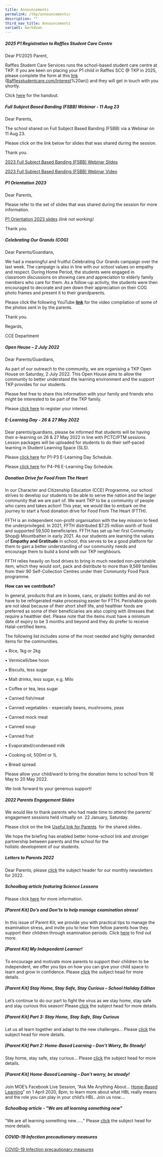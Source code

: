 ```yaml
---
title: Announcements
permalink: /tkp/announcements/
description: ""
third_nav_title: Announcements
variant: markdown
---
```

##### 2025 P1 Registration to Raffles Student Care Centre

Dear P1/2025 Parent,

Raffles Student Care Services runs the school-based student care centre at TKP. If you are keen on placing your P1 child in Raffles SCC @ TKP in 2025, please complete the form at this [link](Rafflesstudentcare.com/Interest) ([Rafflesstudentcare.com/Interest](lesstudentcare.com/Interest)%20an)) and they will get in touch with you shortly.

Click [here](/files/tk%20raffles%20scc%20introductory%20letter%20to%20p1%202024.pdf) for the handout.

##### Full Subject Based Banding (FSBB) Webinar  -  11 Aug 23

Dear Parents,

The school shared on Full Subject Based Banding (FSBB) via a Webinar on 11 Aug 23. 
 
Please click on the link below  for slides that was shared during the session.  
    
Thank you.

[2023 Full Subject Based Banding (FSBB) Webinar Slides](/files/2023%20full%20subject%20based%20banding(fsbb)webinar%20_11%20august%202023_pdf.pdf)

[2023 Full Subject Based Banding (FSBB) Webinar Video](https://drive.google.com/file/d/1grba3jCyeEG7J-GdOK_-Th3XHd2_4xz5/view?usp=sharing)



##### P1 Orientation 2023

Dear Parents,  
  
Please refer to the set of slides that was shared during the session for more information.  
  
[P1 Orientation 2023 slides](https://tanjongkatongpri-moe-edu-sg-admin.cwp.sg/tkp/Dear%20Parents,%20%20Please%20refer%20to%20the%20set%20of%20slides%20that%20was%20shared%20during%20the%20session%20for%20more%20information.%20%20P1%20Orientation%202023%20slides%20%20Thank%20you.)  *(link not working)*
  
Thank you.

##### Celebrating Our Grands (COG)

Dear Parents/Guardians,

We had a meaningful and fruitful Celebrating Our Grands campaign over the last week. The campaign is also in line with our school values on empathy and respect. During Home Period, the students were engaged in classroom&nbsp;discussions on showing care and appreciation to elderly family members who care for&nbsp;them. As a follow-up activity, the students were then encouraged to decorate and pen down their appreciation on their COG photo frames and present it to their grandparents.&nbsp;

Please click the following YouTube&nbsp;[**link**](https://youtu.be/HoqotRiH9js)&nbsp;for the video compilation of some of the photos sent in by the parents.&nbsp;

Thank you.

Regards,

CCE Department

##### Open House – 2 July 2022

Dear Parents/Guardians,

As part of our outreach to the community, we are organising a TKP Open House on Saturday, 2 July 2022. This Open House aims to allow the community to better understand the learning environment and the support TKP provides for our students.

Please feel free to share this information with your family and friends who might be interested to be part of the TKP family.

Please&nbsp;[click here](https://form.gov.sg/#!/6271e2672f94820012af9121)&nbsp;to register your interest.

##### E-Learning Day - 26 &amp; 27 May 2022

Dear parents/guardians, please be informed that students will be having their e-learning on 26 &amp; 27 May 2022 in line with PCTC/PTM sessions. Lesson packages will be uploaded for students to do their self-paced learning in Student Learning Space (SLS).

Please&nbsp;[click here](http://tanjongkatongpri-moe-edu-sg-admin.cwp.sg/qql/slot/u742/Announcements/2022/E-Learning%20Day%20Schedule_Pri%201%20-%20Pri%203Updated%2021%20May%2022.docx)&nbsp;for P1-P3 E-Learning Day Schedule.

Please&nbsp;[click here](http://tanjongkatongpri-moe-edu-sg-admin.cwp.sg/qql/slot/u742/Announcements/2022/E-Learning%20Day%20Schedule_Pri%204%20-%20Pri%206Updated%2021%20May%2022.docx)&nbsp;for P4-P6 E-Learning Day Schedule.

##### Donation Drive for Food From The Heart

In our Character and Citizenship Education (CCE) Programme, our school strives to develop our students to be able&nbsp;to serve the nation and the larger community that we are part of. We want TKP to be a community of people who cares and takes action! This year, we would like to embark on the journey to start a food donation drive for Food From The Heart (FTTH).

FFTH is an independent non-profit organisation with the key mission to feed the underprivileged. In 2021, FFTH distributed $7.25 million worth of food and supported 59,500 beneficiaries. FFTH has set up her first Community Shop@ Mountbatten in early 2021. As our students are learning the values of&nbsp;**Empathy and Gratitude**&nbsp;in school, this serves to be a good platform for them to gain a better understanding of our community needs and encourage them to build a bond with our TKP neighbours.

FFTH relies heavily on food drives to bring in much needed non-perishable item, which they would sort, pack and distribute to more than 9,569 families from their 90 Self-Collection Centres under their Community Food Pack programme.

**How can we contribute?**

In general, products that are in boxes, cans, or plastic bottles and do not have to be refrigerated make processing easier for FTTH. Perishable goods are not ideal because of their short shelf life, and healthier foods are preferred as some of their beneficiaries are also coping with illnesses that require a healthier diet. Please note that the items must have a minimum date of expiry to be 3 months and beyond and they do prefer to receive Halal-certified items.

The following list includes some of the most needed and highly demanded items for the communities.

• Rice, 1kg or 2kg

• Vermicelli/bee hoon

• Biscuits, less sugar

• Malt drinks, less sugar, e.g. Milo

• Coffee or tea, less sugar

• Canned fish/meat

• Canned vegetables - especially beans, mushrooms, peas

• Canned mock meat

• Canned soup

• Canned fruit

• Evaporated/condensed milk

• Cooking oil, 500ml or 1L

• Bread spread

Please allow your child/ward to bring the donation items to school from 16 May to 20 May 2022.

We look forward to your generous support!

##### 2022 Parents Engagement Slides

We&nbsp;would&nbsp;like&nbsp;to&nbsp;thank&nbsp;parents&nbsp;who&nbsp;had&nbsp;made&nbsp;time&nbsp;to&nbsp;attend&nbsp;the&nbsp;parents’ engagement sessions held virtually&nbsp;on&nbsp;&nbsp;22 January, Saturday.

Please click on the link&nbsp;[Useful link for Parents](/useful-information/parents/useful-links-for-parents)&nbsp; for the shared slides..&nbsp;

We hope the briefing has enabled better home-school link and stronger partnership between&nbsp;parents&nbsp;and&nbsp;the&nbsp;school&nbsp;for&nbsp;the holistic&nbsp;development&nbsp;of&nbsp;our&nbsp;students.&nbsp;

##### Letters to Parents 2022

Dear Parents, please&nbsp;[click](/tkp/announcements/letters-to-parents-2022)&nbsp;the subject header for our monthly newsletters for 2022.

##### Schoolbag article featuring Science Lessons

Please click&nbsp;[here](/tkp/announcements/schoolbag-article-featuring-science-lessons)&nbsp;for more information.

##### \[Parent Kit\] Do’s and Don’ts to help manage examination stress!

In this issue of Parent Kit, we provide you with practical tips to manage the examination stress, and invite you to hear from fellow parents how they support their children through examination periods. Click&nbsp;[here](/useful-information/parents/parent-kit/parent-kit-do-s-and-don-ts-to-help-manage-examination-stress)&nbsp;to find out more.

##### \[Parent Kit\] My Independent Learner!

To encourage and motivate more parents to support their children to be independent, we offer you tips on how you can give your child space to learn and grow in confidence. Please&nbsp;[click](/useful-information/parents/parent-kit/parent-kit-my-independent-learner)&nbsp;the subject head for more details.

##### \[Parent Kit\] Stay Home, Stay Safe, Stay Curious – School Holiday Edition

Let’s continue to do our part to fight the virus as we stay home, stay safe and stay curious this season! Please&nbsp;[click](/useful-information/parents/parent-kit/parent-kit-stay-home-stay-safe-stay-curious-school-holiday-edition)&nbsp;the subject head for more details.

##### \[Parent Kit\] Part 3: Stay Home, Stay Safe, Stay Curious

Let us all learn together and adapt to the new challenges... Please&nbsp;[click](/useful-information/parents/parent-kit/parent-kit-part-3-stay-home-stay-safe-stay-curious)&nbsp;the subject head for more details.

##### \[Parent Kit\] Part 2: Home-Based Learning – Don’t Worry, Be Steady!

Stay home, stay safe, stay curious... Please&nbsp;[click](/useful-information/parents/parent-kit/parent-kit-part-2-home-based-learning-don-t-worry-be-steady)&nbsp;the subject head for more details.

##### \[Parent Kit\] Home-Based Learning – Don’t worry, be steady!

Join MOE’s Facebook Live Session, “Ask Me Anything About…&nbsp;[Home-Based Learning](/useful-information/parents/parent-kit/parent-kit-home-based-learning-don-t-worry-be-steady)” on 1 April 2020, 8pm, to learn more about what HBL really means and the role you can play in your child’s HBL. Join us now....

##### Schoolbag article - "We are all learning something new"

"We are all learning something new......" Please&nbsp;[click](/tkp/announcements/schoolbag-article-we-are-all-learning-something-new)&nbsp;the subject head for more details.

##### COVID-19 Infection precautionary measures

[COVID-19 Infection precautionary measures](/tkp/announcements/covid-19-infection-precautionary-measures)